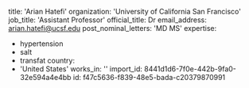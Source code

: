title: 'Arian Hatefi'
organization: 'University of California San Francisco'
job_title: 'Assistant Professor'
official_title: Dr
email_address: arian.hatefi@ucsf.edu
post_nominal_letters: 'MD MS'
expertise:
  - hypertension
  - salt
  - transfat
country:
  - 'United States'
works_in: ''
import_id: 8441d1d6-7f0e-442b-9fa0-32e594a4e4bb
id: f47c5636-f839-48e5-bada-c20379870991
